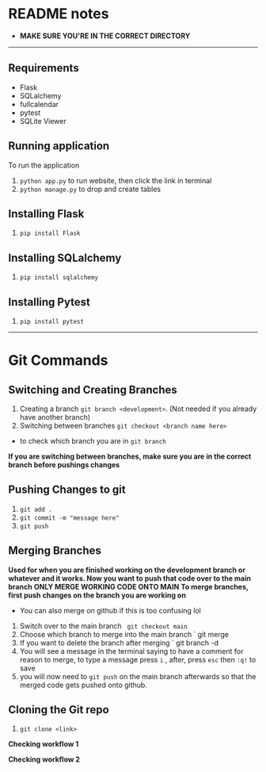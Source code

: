 # README notes
- **MAKE SURE YOU'RE IN THE CORRECT DIRECTORY**
---

## Requirements 
- Flask
- SQLalchemy
- fullcalendar
- pytest
- SQLite Viewer

## Running application
To run the application
1. `python app.py` to run website, then click the link in terminal 
2. `python manage.py` to drop and create tables

## Installing Flask
1. `pip install Flask`

## Installing SQLalchemy
1. `pip install sqlalchemy`

## Installing Pytest
1. `pip install pytest`
---

# Git Commands
## Switching and Creating Branches
1. Creating a branch `git branch <development>`. (Not needed if you already have another branch)
2. Switching between branches `git checkout <branch name here>`
- to check which branch you are in `git branch`

**If you are switching between branches, make sure you are in the correct branch before pushings changes**
## Pushing Changes to git
1. `git add .` 
2. `git commit -m "message here"`
3. `git push` 

## Merging Branches
**Used for when you are finished working on the development branch or whatever and it works. Now you want to push that code over to the main branch**
**ONLY MERGE WORKING CODE ONTO MAIN**
**To merge branches, first push changes on the branch you are working on**
- You can also merge on github if this is too confusing lol
1. Switch over to the main branch ` git checkout main`
2. Choose which branch to merge into the main branch ` git merge <development>
3. If you want to delete the branch after merging ` git branch -d <development>
4. You will see a message in the terminal saying to have a comment for reason to merge, to type a message press `i` , after, press `esc` then `:q!` to save
5. you will now need to `git push` on the main branch afterwards so that the merged code gets pushed onto github.

## Cloning the Git repo
1. `git clone <link>`

**Checking workflow 1**

**Checking workflow 2**